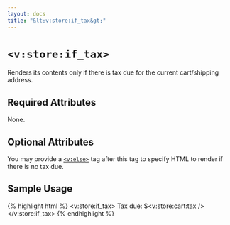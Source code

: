 ```yaml
---
layout: docs
title: "&lt;v:store:if_tax&gt;"
---
```


# `<v:store:if_tax>`

Renders its contents only if there is tax due for the current
cart/shipping address.

## Required Attributes

None.

## Optional Attributes

You may provide a [`<v:else>`](/v_else/) tag after this tag to specify
HTML to render if there is no tax due.

## Sample Usage

{% highlight html %}
<v:store:if_tax>
 Tax due: $<v:store:cart:tax />
</v:store:if_tax>
{% endhighlight %}

